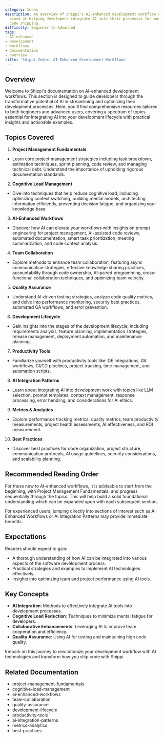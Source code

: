 ```yaml
---
category: Index
description: An overview of Shippi's AI-enhanced development workflow documentation,
  aimed at helping developers integrate AI into their processes for more efficient
  code shipping.
difficulty: Beginner to Advanced
tags:
- AI-enhanced
- development
- workflows
- documentation
- overview
title: 'Shippi Index: AI-Enhanced Development Workflows'
---
```


## Overview

Welcome to Shippi's documentation on AI-enhanced development workflows. This section is designed to guide developers through the transformative potential of AI in streamlining and optimizing their development processes. Here, you'll find comprehensive resources tailored to both beginners and advanced users, covering a spectrum of topics essential for integrating AI into your development lifecycle with practical insights and actionable examples.

## Topics Covered

1. **Project Management Fundamentals**
- Learn core project management strategies including task breakdown, estimation techniques, sprint planning, code review, and managing technical debt. Understand the importance of upholding rigorous documentation standards.

2. **Cognitive Load Management**
- Dive into techniques that help reduce cognitive load, including optimizing context switching, building mental models, architecting information efficiently, preventing decision fatigue, and organizing your knowledge base.

3. **AI-Enhanced Workflows**
- Discover how AI can elevate your workflows with insights on prompt engineering for project management, AI-assisted code reviews, automated documentation, smart task prioritization, meeting summarization, and code context analysis.

4. **Team Collaboration**
- Explore methods to enhance team collaboration, featuring async communication strategies, effective knowledge sharing practices, accountability through code ownership, AI-paired programming, cross-functional collaboration techniques, and optimizing team velocity.

5. **Quality Assurance**
- Understand AI-driven testing strategies, analyze code quality metrics, and delve into performance monitoring, security best practices, automated QA workflows, and error prevention.

6. **Development Lifecycle**
- Gain insights into the stages of the development lifecycle, including requirements analysis, feature planning, implementation strategies, release management, deployment automation, and maintenance planning.

7. **Productivity Tools**
- Familiarize yourself with productivity tools like IDE integrations, Git workflows, CI/CD pipelines, project tracking, time management, and automation scripts.

8. **AI Integration Patterns**
- Learn about integrating AI into development work with topics like LLM selection, prompt templates, context management, response processing, error handling, and considerations for AI ethics.

9. **Metrics & Analytics**
- Explore performance tracking metrics, quality metrics, team productivity measurements, project health assessments, AI effectiveness, and ROI measurement.

10. **Best Practices**
- Discover best practices for code organization, project structure, communication protocols, AI usage guidelines, security considerations, and scalability planning.

## Recommended Reading Order

For those new to AI-enhanced workflows, it is advisable to start from the beginning, with Project Management Fundamentals, and progress sequentially through the topics. This will help build a solid foundational understanding which can be expanded upon with each subsequent section. 

For experienced users, jumping directly into sections of interest such as AI-Enhanced Workflows or AI Integration Patterns may provide immediate benefits.

## Expectations

Readers should expect to gain:
- A thorough understanding of how AI can be integrated into various aspects of the software development process.
- Practical strategies and examples to implement AI technologies effectively.
- Insights into optimizing team and project performance using AI tools.

## Key Concepts
- **AI Integration**: Methods to effectively integrate AI tools into development processes.
- **Cognitive Load Reduction**: Techniques to minimize mental fatigue for developers.
- **Collaborative Enhancements**: Leveraging AI to improve team cooperation and efficiency.
- **Quality Assurance**: Using AI for testing and maintaining high code quality.

Embark on this journey to revolutionize your development workflow with AI technologies and transform how you ship code with Shippi.

## Related Documentation
- project-management-fundamentals
- cognitive-load-management
- ai-enhanced-workflows
- team-collaboration
- quality-assurance
- development-lifecycle
- productivity-tools
- ai-integration-patterns
- metrics-analytics
- best-practices
